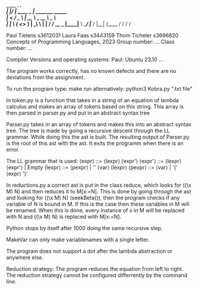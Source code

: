  ____  __.          ___.                      
|    |/ _|   ____   \_ |__   _______  _____   
|      <    /  _ \   | __ \  \_  __ \ \__  \  
|    |  \  (  <_> )  | \_\ \  |  | \/  / __ \_
|____|__ \  \____/   |___  /  |__|    (____  /
        \/               \/                \/ 

Paul Tielens s3612031
Laura Faas s3443159
Thom Ticheler s3696820
Concepts of Programming Languages, 2023
Group number: ...
Class number: ...

Compiler Versions and operating systems:
Paul: Ubuntu 23.10
...


The program works correctly, has no known defects and there are no deviations from the assignment.

To run the program type:
make run
alternatively:
python3 Kobra.py ".txt file" 

In token.py is a function that takes in a string of an equation of lambda calculus and makes an array of tokens based on this string. 
This array is then parsed in parser.py and put in an abstract syntax tree

Parser.py takes in an array of tokens and makes this into an abstract syntax tree. The tree is made by going a recursive descent through the LL grammar. While doing this the ast is built. The resulting output of Parser.py is the root of this ast with the ast. It exits the programm when there is an error.

The LL grammar that is used:
⟨expr⟩ ::= ⟨lexpr⟩ ⟨expr'⟩
⟨expr'⟩ ::= ⟨lexpr⟩ ⟨expr'⟩ | Empty
⟨lexpr⟩ ::= ⟨pexpr⟩ | '\' ⟨var⟩ ⟨lexpr⟩
⟨pexpr⟩ ::= ⟨var⟩ | '(' ⟨expr⟩ ')'

In reductions.py a correct ast is put in the class reduce, which looks for ((\x M) N) and then reduces it to M[x:=N].
This is done by going through the ast and looking for ((\x M) N) (seekBeta()), then the program checks if any variable of N is bound in M.
If this is the case then these variables in M will be renamed. When this is done, every instance of x in M will be replaced with N and  ((\x M) N) is replaced with M[x:=N].

Python stops by itself after 1000 doing the same recursive step.

MakeVar can only make variablenames with a single letter.

The program does not support a dot after the lambda abstraction or anywhere else.

Reduction strategy:
The program reduces the equation from left to right.
The reduction strategy cannot be configured differrently by the command line. 